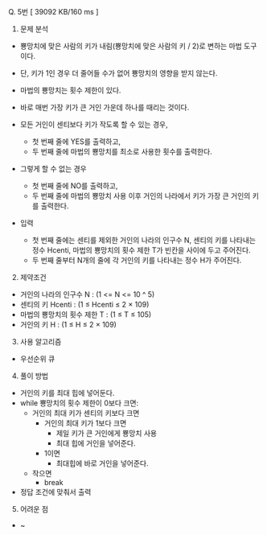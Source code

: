 Q. 5번 [ 39092 KB/160 ms ]

1. 문제 분석
- 뿅망치에 맞은 사람의 키가 내림(뿅망치에 맞은 사람의 키 / 2)로 변하는 마법 도구이다. 
- 단, 키가 1인 경우 더 줄어들 수가 없어 뿅망치의 영향을 받지 않는다.
- 마법의 뿅망치는 횟수 제한이 있다.
- 바로 매번 가장 키가 큰 거인 가운데 하나를 때리는 것이다.
- 모든 거인이 센티보다 키가 작도록 할 수 있는 경우, 
  - 첫 번째 줄에 YES를 출력하고, 
  - 두 번째 줄에 마법의 뿅망치를 최소로 사용한 횟수를 출력한다.
- 그렇게 할 수 없는 경우
  - 첫 번째 줄에 NO를 출력하고, 
  - 두 번째 줄에 마법의 뿅망치 사용 이후 거인의 나라에서 키가 가장 큰 거인의 키를 출력한다.

- 입력
  - 첫 번째 줄에는 센티를 제외한 거인의 나라의 인구수 N, 센티의 키를 나타내는 정수 Hcenti, 마법의 뿅망치의 횟수 제한 T가 빈칸을 사이에 두고 주어진다.
  - 두 번째 줄부터 N개의 줄에 각 거인의 키를 나타내는 정수 H가 주어진다.

2. 제약조건
- 거인의 나라의 인구수 N : (1 <= N <= 10 ^ 5)
- 센티의 키 Hcenti : (1 ≤ Hcenti ≤ 2 × 109)
- 마법의 뿅망치의 횟수 제한 T : (1 ≤ T ≤ 105)
- 거인의 키 H : (1 ≤ H ≤ 2 × 109)

3. 사용 알고리즘
- 우선순위 큐

4. 풀이 방법
- 거인의 키를 최대 힙에 넣어둔다.
- while 뿅망치의 횟수 제한이 0보다 크면:
  - 거인의 최대 키가 센티의 키보다 크면
    - 거인의 최대 키가 1보다 크면
      - 제일 키가 큰 거인에게 뿅망치 사용
      - 최대 힙에 거인을 넣어준다.
    - 1이면
      - 최대힙에 바로 거인을 넣어준다.
  - 작으면
    - break
- 정답 조건에 맞춰서 출력

5. 어려운 점
- ~